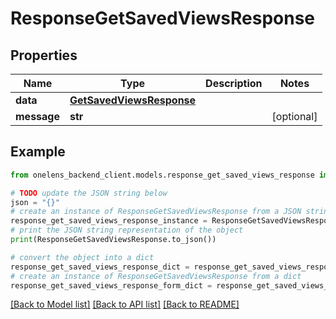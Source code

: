 # ResponseGetSavedViewsResponse


## Properties

Name | Type | Description | Notes
------------ | ------------- | ------------- | -------------
**data** | [**GetSavedViewsResponse**](GetSavedViewsResponse.md) |  | 
**message** | **str** |  | [optional] 

## Example

```python
from onelens_backend_client.models.response_get_saved_views_response import ResponseGetSavedViewsResponse

# TODO update the JSON string below
json = "{}"
# create an instance of ResponseGetSavedViewsResponse from a JSON string
response_get_saved_views_response_instance = ResponseGetSavedViewsResponse.from_json(json)
# print the JSON string representation of the object
print(ResponseGetSavedViewsResponse.to_json())

# convert the object into a dict
response_get_saved_views_response_dict = response_get_saved_views_response_instance.to_dict()
# create an instance of ResponseGetSavedViewsResponse from a dict
response_get_saved_views_response_form_dict = response_get_saved_views_response.from_dict(response_get_saved_views_response_dict)
```
[[Back to Model list]](../README.md#documentation-for-models) [[Back to API list]](../README.md#documentation-for-api-endpoints) [[Back to README]](../README.md)


